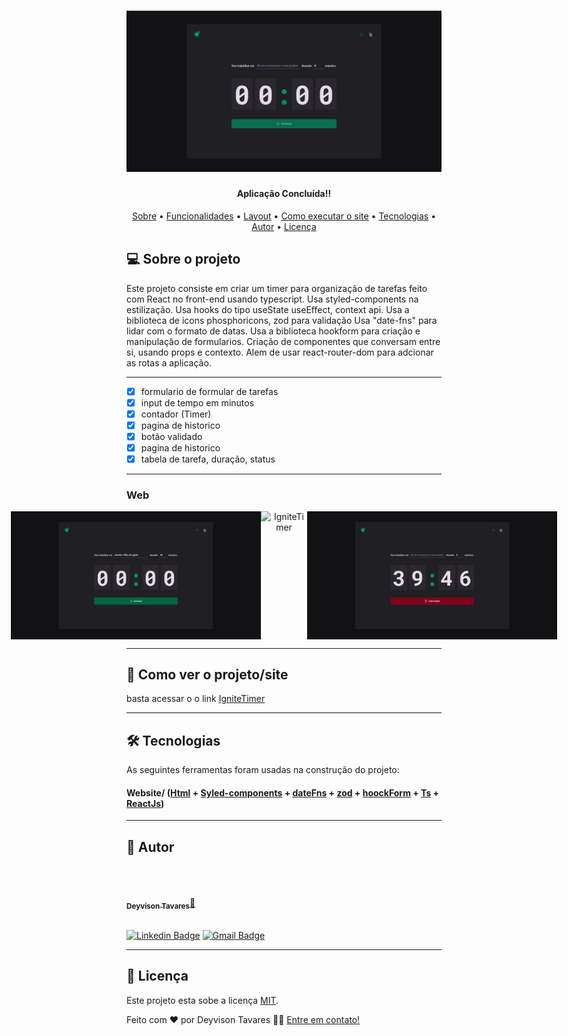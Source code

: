 <h1 align="center">
    <img alt="IgniteTimerLogo" src="./src/assets/LOGO.png" />
</h1>

<h4 align="center"> 
     Aplicação Concluída!! 	
</h4>

<p align="center">
 <a href="#-sobre-o-projeto">Sobre</a> •
 <a href="#-funcionalidades">Funcionalidades</a> •
 <a href="#-layout">Layout</a> • 
 <a href="#-como-executar-o-projeto">Como executar o site</a> • 
 <a href="#-tecnologias">Tecnologias</a> • 
 <a href="#-autor">Autor</a> • 
 <a href="#user-content--licença">Licença</a>
</p>

## 💻 Sobre o projeto

Este projeto consiste em criar um timer para organização de tarefas feito com
React no front-end usando typescript.
Usa styled-components na estilização.
Usa hooks do tipo useState useEffect, context api.
Usa a biblioteca de icons phosphoricons, zod para validação
Usa "date-fns" para lidar com o formato de datas.
Usa a biblioteca hookform para criação e manipulação de formularios.
Criação de componentes que conversam
entre si, usando props e contexto.
Alem de usar react-router-dom para adcionar as rotas a aplicação.

---

- [x] formulario de formular de tarefas
- [x] input de tempo em minutos
- [x] contador (Timer)
- [x] pagina de historico
- [x] botão validado
- [x] pagina de historico
- [x] tabela de tarefa, duração, status

---

### Web

<p align="center" style="display: flex; align-items: flex-start; justify-content: center;">
  <img alt="IgniteTimer" title="#IgniteTimer" src="./src/assets/Web 1.png" width="400px">

  <img alt="IgniteTimer" title="#IgniteTimer" src="./src/assets/Web 2.png" width="400px">

  <img alt="IgniteTimer" title="#IgniteTimer" src="./src/assets/Web 3.png" width="400px">
</p>


---

## 🚀 Como ver o projeto/site

basta acessar o o link
[IgniteTimer](https://www.linkedin.com/in/deyvison-tavares/recent-activity/)

---

## 🛠 Tecnologias

As seguintes ferramentas foram usadas na construção do projeto:

#### **Website**/ ([Html](https://devdocs.io/html//) + [Syled-components](https://styled-components.com/)  + [dateFns](https://date-fns.org/) + [zod](https://zod.dev/) + [hoockForm](https://react-hook-form.com/api/useform/) +  [Ts](https://www.typescriptlang.org/docs/) + [ReactJs](https://pt-br.reactjs.org/docs/cdn-links.html))

---

## 🦸 Autor

<br/>
<a href="https://github.com/DeyvisonTav">
 <img style="border-radius: 100%;" src="https://avatars.githubusercontent.com/u/101512004?v=4" width="100px;" alt=""/>
 <br />
 <br/>
 <sub><b>Deyvison Tavares</b></sub>🚀</a>
 <br />
 <br />

[![Linkedin Badge](https://img.shields.io/badge/-Deyvison-blue?style=flat-square&logo=Linkedin&logoColor=white&link=https://www.linkedin.com/in/deyvison-tavares/)](https://www.linkedin.com/in/deyvison-tavares/)
[![Gmail Badge](https://img.shields.io/badge/-deyvisontav@gmail.com-c14438?style=flat-square&logo=Gmail&logoColor=white&link=mailto:deyvisontav.com)](mailto:deyvisontav@gmail.com)

---

## 📝 Licença

Este projeto esta sobe a licença [MIT](./LICENSE).

Feito com ❤️ por Deyvison Tavares 👋🏽 [Entre em contato!](https://www.linkedin.com/in/deyvison-tavares/)
